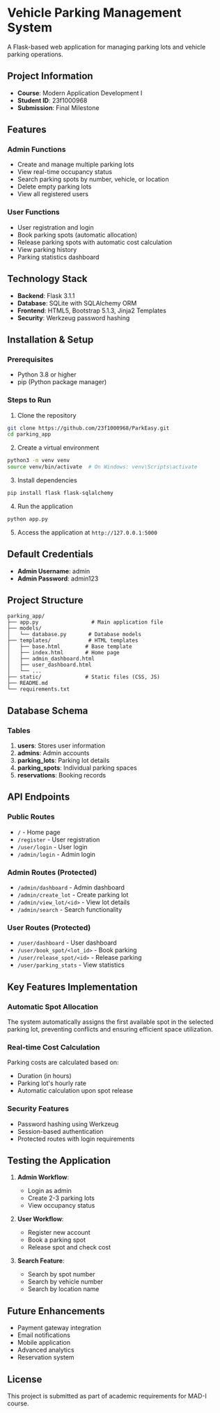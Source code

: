 # Vehicle Parking Management System

A Flask-based web application for managing parking lots and vehicle parking operations.

## Project Information
- **Course**: Modern Application Development I
- **Student ID**: 23f1000968
- **Submission**: Final Milestone

## Features

### Admin Functions
- Create and manage multiple parking lots
- View real-time occupancy status
- Search parking spots by number, vehicle, or location
- Delete empty parking lots
- View all registered users

### User Functions
- User registration and login
- Book parking spots (automatic allocation)
- Release parking spots with automatic cost calculation
- View parking history
- Parking statistics dashboard

## Technology Stack
- **Backend**: Flask 3.1.1
- **Database**: SQLite with SQLAlchemy ORM
- **Frontend**: HTML5, Bootstrap 5.1.3, Jinja2 Templates
- **Security**: Werkzeug password hashing

## Installation & Setup

### Prerequisites
- Python 3.8 or higher
- pip (Python package manager)

### Steps to Run

1. Clone the repository
```bash
git clone https://github.com/23f1000968/ParkEasy.git
cd parking_app
```

2. Create a virtual environment
```bash
python3 -m venv venv
source venv/bin/activate  # On Windows: venv\Scripts\activate
```

3. Install dependencies
```bash
pip install flask flask-sqlalchemy
```

4. Run the application
```bash
python app.py
```

5. Access the application at `http://127.0.0.1:5000`

## Default Credentials
- **Admin Username**: admin
- **Admin Password**: admin123

## Project Structure
```
parking_app/
├── app.py                 # Main application file
├── models/
│   └── database.py       # Database models
├── templates/            # HTML templates
│   ├── base.html        # Base template
│   ├── index.html       # Home page
│   ├── admin_dashboard.html
│   ├── user_dashboard.html
│   └── ...
├── static/              # Static files (CSS, JS)
├── README.md
└── requirements.txt
```

## Database Schema

### Tables
1. **users**: Stores user information
2. **admins**: Admin accounts
3. **parking_lots**: Parking lot details
4. **parking_spots**: Individual parking spaces
5. **reservations**: Booking records

## API Endpoints

### Public Routes
- `/` - Home page
- `/register` - User registration
- `/user/login` - User login
- `/admin/login` - Admin login

### Admin Routes (Protected)
- `/admin/dashboard` - Admin dashboard
- `/admin/create_lot` - Create parking lot
- `/admin/view_lot/<id>` - View lot details
- `/admin/search` - Search functionality

### User Routes (Protected)
- `/user/dashboard` - User dashboard
- `/user/book_spot/<lot_id>` - Book parking
- `/user/release_spot/<id>` - Release parking
- `/user/parking_stats` - View statistics

## Key Features Implementation

### Automatic Spot Allocation
The system automatically assigns the first available spot in the selected parking lot, preventing conflicts and ensuring efficient space utilization.

### Real-time Cost Calculation
Parking costs are calculated based on:
- Duration (in hours)
- Parking lot's hourly rate
- Automatic calculation upon spot release

### Security Features
- Password hashing using Werkzeug
- Session-based authentication
- Protected routes with login requirements

## Testing the Application

1. **Admin Workflow**:
   - Login as admin
   - Create 2-3 parking lots
   - View occupancy status

2. **User Workflow**:
   - Register new account
   - Book a parking spot
   - Release spot and check cost

3. **Search Feature**:
   - Search by spot number
   - Search by vehicle number
   - Search by location name

## Future Enhancements
- Payment gateway integration
- Email notifications
- Mobile application
- Advanced analytics
- Reservation system

## License
This project is submitted as part of academic requirements for MAD-I course.
